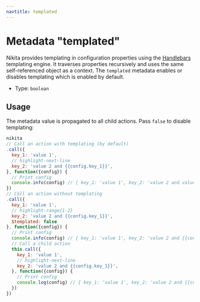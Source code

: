 ```yaml
---
navtitle: templated
---
```


# Metadata "templated"

Nikita provides templating in configuration properties using the [Handlebars](https://handlebarsjs.com/) templating engine. It traverses properties recursively and uses the same self-referenced object as a context. The `templated` metadata enables or disables templating which is enabled by default.

* Type: `boolean`

## Usage

The metadata value is propagated to all child actions. Pass `false` to disable templating:

```js
nikita
// Call an action with templating (by default)
.call({
  key_1: 'value 1',
  // highlight-next-line
  key_2: 'value 2 and {{config.key_1}}',
}, function({config}) {
  // Print config
  console.info(config) // { key_1: 'value 1', key_2: 'value 2 and value 1' }
})
// Call an action without templating 
.call({
  key_1: 'value 1',
  // highlight-range{1-2}
  key_2: 'value 2 and {{config.key_1}}',
  $templated: false
}, function({config}) {
  // Print config
  console.info(config) // { key_1: 'value 1', key_2: 'value 2 and {{config.key_1}}' }
  // Call a child action
  this.call({
    key_1: 'value 1',
    // highlight-next-line
    key_2: 'value 2 and {{config.key_1}}',
  }, function({config}) {
    // Print config
    console.log(config) // { key_1: 'value 1', key_2: 'value 2 and {{config.key_1}}' }
  })
})
```
